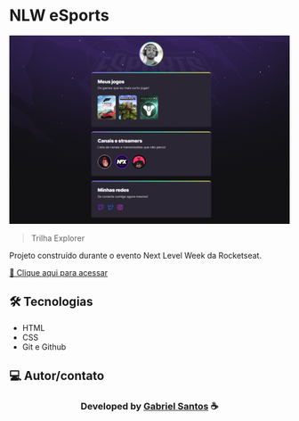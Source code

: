 # NLW eSports

![preview](./.github/preview.png)

> Trilha Explorer

Projeto construído durante o evento Next Level Week da Rocketseat.

[🔗 Clique aqui para acessar](https://Gabriel-Santos01.github.io/NLW-eSports/)


## 🛠 Tecnologias

- HTML
- CSS
- Git e Github

## 💻 Autor/contato

  <h3 align="center"> Developed by <a href="https://www.linkedin.com/in/gabriel-santos-bb4a10188/">Gabriel Santos</a> ☕</h3>
